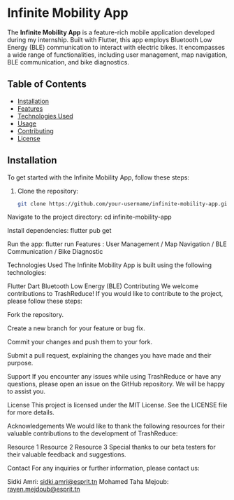 # Infinite Mobility App

The **Infinite Mobility App** is a feature-rich mobile application developed during my internship. Built with Flutter, this app employs Bluetooth Low Energy (BLE) communication to interact with electric bikes. It encompasses a wide range of functionalities, including user management, map navigation, BLE communication, and bike diagnostics.

## Table of Contents

- [Installation](#installation)
- [Features](#features)
- [Technologies Used](#technologies-used)
- [Usage](#usage)
- [Contributing](#contributing)
- [License](#license)

## Installation

To get started with the Infinite Mobility App, follow these steps:

1. Clone the repository:

   ```bash
   git clone https://github.com/your-username/infinite-mobility-app.git
Navigate to the project directory:
cd infinite-mobility-app

Install dependencies:
flutter pub get

Run the app:
flutter run
Features : User Management / Map Navigation / BLE Communication / Bike Diagnostic

Technologies Used
The Infinite Mobility App is built using the following technologies:

Flutter
Dart
Bluetooth Low Energy (BLE)
Contributing
We welcome contributions to TrashReduce! If you would like to contribute to the project, please follow these steps:

Fork the repository.

Create a new branch for your feature or bug fix.

Commit your changes and push them to your fork.

Submit a pull request, explaining the changes you have made and their purpose.

Support
If you encounter any issues while using TrashReduce or have any questions, please open an issue on the GitHub repository. We will be happy to assist you.

License
This project is licensed under the MIT License. See the LICENSE file for more details.

Acknowledgements
We would like to thank the following resources for their valuable contributions to the development of TrashReduce:

Resource 1
Resource 2
Resource 3
Special thanks to our beta testers for their valuable feedback and suggestions.

Contact
For any inquiries or further information, please contact us:

Sidki Amri: sidki.amri@esprit.tn
Mohamed Taha Mejoub: rayen.mejdoub@esprit.tn





